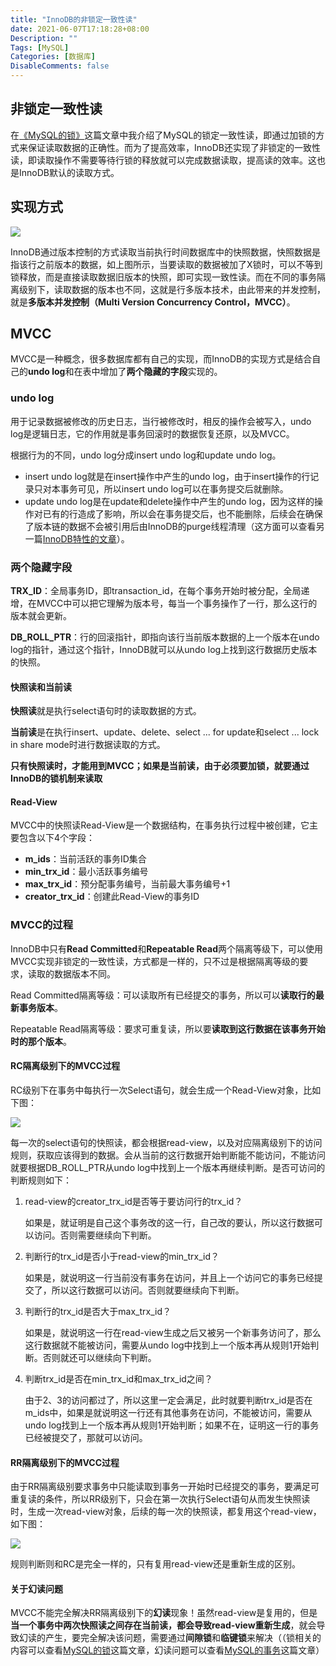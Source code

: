 ```yaml
---
title: "InnoDB的非锁定一致性读"
date: 2021-06-07T17:18:28+08:00
Description: ""
Tags: [MySQL]
Categories: [数据库]
DisableComments: false
---
```


## 非锁定一致性读

在[《MySQL的锁》](https://yanghairui.life/posts/mysql%E7%9A%84%E9%94%81/)这篇文章中我介绍了MySQL的锁定一致性读，即通过加锁的方式来保证读取数据的正确性。而为了提高效率，InnoDB还实现了非锁定的一致性读，即读取操作不需要等待行锁的释放就可以完成数据读取，提高读的效率。这也是InnoDB默认的读取方式。

## 实现方式

![](/images/mvcc/MVCC.png)

InnoDB通过版本控制的方式读取当前执行时间数据库中的快照数据，快照数据是指该行之前版本的数据，如上图所示，当要读取的数据被加了X锁时，可以不等到锁释放，而是直接读取数据旧版本的快照，即可实现一致性读。而在不同的事务隔离级别下，读取数据的版本也不同，这就是行多版本技术，由此带来的并发控制，就是**多版本并发控制（Multi Version Concurrency Control，MVCC）**。

## MVCC

MVCC是一种概念，很多数据库都有自己的实现，而InnoDB的实现方式是结合自己的**undo log**和在表中增加了**两个隐藏的字段**实现的。

### undo log

用于记录数据被修改的历史日志，当行被修改时，相反的操作会被写入，undo log是逻辑日志，它的作用就是事务回滚时的数据恢复还原，以及MVCC。

根据行为的不同，undo log分成insert undo log和update undo log。

- insert undo log就是在insert操作中产生的undo log，由于insert操作的行记录只对本事务可见，所以insert undo log可以在事务提交后就删除。
- update undo log是在update和delete操作中产生的undo log，因为这样的操作对已有的行造成了影响，所以会在事务提交后，也不能删除，后续会在确保了版本链的数据不会被引用后由InnoDB的purge线程清理（这方面可以查看另一篇[InnoDB特性的文章](https://yanghairui.life/posts/innodb特性/)）。

### 两个隐藏字段

**TRX_ID**：全局事务ID，即transaction_id，在每个事务开始时被分配，全局递增，在MVCC中可以把它理解为版本号，每当一个事务操作了一行，那么这行的版本就会更新。

**DB_ROLL_PTR**：行的回滚指针，即指向该行当前版本数据的上一个版本在undo log的指针，通过这个指针，InnoDB就可以从undo log上找到这行数据历史版本的快照。

#### 快照读和当前读

**快照读**就是执行select语句时的读取数据的方式。

**当前读**是在执行insert、update、delete、select ... for update和select ... lock in share mode时进行数据读取的方式。

**只有快照读时，才能用到MVCC；如果是当前读，由于必须要加锁，就要通过InnoDB的锁机制来读取**

#### Read-View

MVCC中的快照读Read-View是一个数据结构，在事务执行过程中被创建，它主要包含以下4个字段：

- **m_ids**：当前活跃的事务ID集合
- **min_trx_id**：最小活跃事务编号
- **max_trx_id**：预分配事务编号，当前最大事务编号+1
- **creator_trx_id**：创建此Read-View的事务ID

### MVCC的过程

InnoDB中只有**Read Committed**和**Repeatable Read**两个隔离等级下，可以使用MVCC实现非锁定的一致性读，方式都是一样的，只不过是根据隔离等级的要求，读取的数据版本不同。

Read Committed隔离等级：可以读取所有已经提交的事务，所以可以**读取行的最新事务版本**。

Repeatable Read隔离等级：要求可重复读，所以要**读取到这行数据在该事务开始时的那个版本**。

#### RC隔离级别下的MVCC过程

RC级别下在事务中每执行一次Select语句，就会生成一个Read-View对象，比如下图：

![](/images/mvcc/read_view_rc.png)

每一次的select语句的快照读，都会根据read-view，以及对应隔离级别下的访问规则，获取应该得到的数据。会从当前的这行数据开始判断能不能访问，不能访问就要根据DB_ROLL_PTR从undo log中找到上一个版本再继续判断。是否可访问的判断规则如下：

1. read-view的creator_trx_id是否等于要访问行的trx_id？

   如果是，就证明是自己这个事务改的这一行，自己改的要认，所以这行数据可以访问。否则需要继续向下判断。

2. 判断行的trx_id是否小于read-view的min_trx_id？

   如果是，就说明这一行当前没有事务在访问，并且上一个访问它的事务已经提交了，所以这行数据可以访问。否则就要继续向下判断。

3. 判断行的trx_id是否大于max_trx_id？

   如果是，就说明这一行在read-view生成之后又被另一个新事务访问了，那么这行数据就不能被访问，需要从undo log中找到上一个版本再从规则1开始判断。否则就还可以继续向下判断。

4. 判断trx_id是否在min_trx_id和max_trx_id之间？

   由于2、3的访问都过了，所以这里一定会满足，此时就要判断trx_id是否在m_ids中，如果是就说明这一行还有其他事务在访问，不能被访问，需要从undo log找到上一个版本再从规则1开始判断；如果不在，证明这一行的事务已经被提交了，那就可以访问。

#### RR隔离级别下的MVCC过程

由于RR隔离级别要求事务中只能读取到事务一开始时已经提交的事务，要满足可重复读的条件，所以RR级别下，只会在第一次执行Select语句从而发生快照读时，生成一次read-view对象，后续的每一次的快照读，都复用这个read-view，如下图：

![](/images/mvcc/read_view_rr.png)

规则判断则和RC是完全一样的，只有复用read-view还是重新生成的区别。

#### 关于幻读问题

MVCC不能完全解决RR隔离级别下的**幻读**现象！虽然read-view是复用的，但是**当一个事务中两次快照读之间存在当前读，都会导致read-view重新生成**，就会导致幻读的产生，要完全解决该问题，需要通过**间隙锁**和**临键锁**来解决（（锁相关的内容可以查看[MySQL的锁](https://yanghairui.life/posts/mysql%E7%9A%84%E9%94%81/)这篇文章，幻读问题可以查看[MySQL的事务](https://yanghairui.life/posts/mysql%E7%9A%84%E4%BA%8B%E5%8A%A1/)这篇文章）

